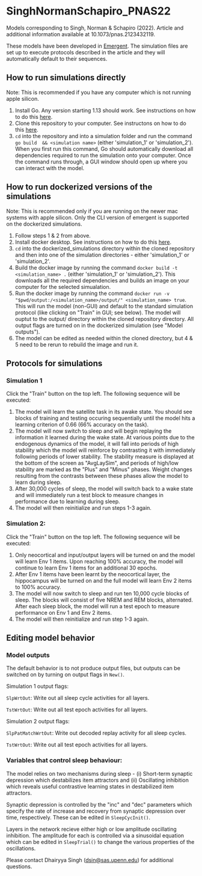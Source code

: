 
# SinghNormanSchapiro_PNAS22
Models corresponding to Singh, Norman &amp; Schapiro (2022). Article and additional information available at 10.1073/pnas.2123432119.

These models have been developed in [Emergent](www.github.com/emer/emergent). The simulation files are set up to execute protocols described in the article and they will automatically default to their sequences.

## How to run simulations directly
Note: This is recommended if you have any computer which is not running apple silicon.
1. Install Go. Any version starting 1.13 should work. See instructions on how to do this [here](https://go.dev/dl/).
2. Clone this repository to your computer. See instructons on how to do this [here](https://docs.github.com/en/free-pro-team@latest/github/creating-cloning-and-archiving-repositories/cloning-a-repository).  
3. ```cd``` into the repository and into a simulation folder and run the command ```go build  && <simulation name>``` (either 'simulation_1' or 'simulation_2'). 
When you first run this command, Go should automatically download all dependencies required to run the simulation onto your computer. 
Once the command runs through, a GUI window should open up where you can interact with the model.

## How to run dockerized versions of the simulations
Note: This is recommended only if you are running on the newer mac systems with apple silicon. Only the CLI version of emergent is supported on the dockerized simulations.
1. Follow steps 1 & 2 from above.
2. Install docker desktop. See instructions on how to do this [here](https://www.docker.com/get-started/).
3. ```cd``` into the dockerized_simulations directory within the cloned repository and then into one of the simulation directories - either 'simulation_1' or 'simulation_2'.
4. Build the docker image by running the command ```docker build -t <simulation_name> .``` (either 'simulation_1' or 'simulation_2'). This downloads all the required dependencies and builds an image on your computer for the selected simualation.
5. Run the docker image by running the command ```docker run -v "$pwd/output:/<simulation_name>/output/" <simulation_name> true```. This will run the model (non-GUI) and default to the standard simulation protocol (like clicking on "Train" in GUI; see below).
The model will ouptut to the output/ directory within the cloned repository directory. All output flags are turned on in the dockerized simulation (see "Model outputs").
6. The model can be edited as needed within the cloned directory, but 4 & 5 need to be rerun to rebuild the image and run it.

## Protocols for simulations

### Simulation 1
Click the "Train" button on the top left. The following sequence will be executed:
 1. The model will learn the satellite task in its awake state. You should see blocks of training and testing occuring sequentially until the model hits a learning criterion of 0.66 (66% accuracy on the task). 
 2.  The model will now switch to sleep and will begin replaying the information it learned during the wake state. At various points due to the endogenous dynamics of the model, it will fall into periods of high stability which the model will reinforce by contrasting it with immediately following periods of lower stability. The stability measure is displayed at the bottom of the screen as "AvgLaySim", and periods of high/low stability are marked as the "Plus" and "Minus" phases. Weight changes  resulting from the contrasts between these phases allow the model to learn during sleep.
 3. After 30,000 cycles of sleep, the model will switch back to a wake state and will immediately run a test block to measure changes in performance due to learning during sleep.
 4. The model will then reinitialize and run steps 1-3 again.
  
### Simulation 2:
Click the "Train" button on the top left. The following sequence will be executed:
1. Only neocortical and input/output layers will be turned on and the model will learn Env 1 items. Upon reaching 100% accuracy, the model will continue to learn Env 1 items for an additional 30 epochs.
2. After Env 1 items have been learnt by the neocortical layer, the hippocampus will be turned on and the full model will learn Env 2 items to 100% accuracy.
3. The model will now switch to sleep and run ten 10,000 cycle blocks of sleep. The blocks will consist of five NREM and REM blocks, alternated. After each sleep block, the model will run a test epoch to measure performance on Env 1 and Env 2 items.
4. The model will then reinitialize and run step 1-3 again.

## Editing model behavior
### Model outputs
The default behavior is to not produce output files, but outputs can be switched on by turning on output flags in `New()`.

Simulation 1 output flags:

`SlpWrtOut`: Write out all sleep cycle activities for all layers.

`TstWrtOut`: Write out all test epoch activities for all layers.

Simulation 2 output flags:

`SlpPatMatchWrtOut`: Write out decoded replay activity for all sleep cycles.

`TstWrtOut`: Write out all test epoch activities for all layers.

### Variables that control sleep behaviour:
The model relies on two mechanisms during sleep - (i) Short-term synaptic depression which destabilizes item attractors and (ii) Oscillating inhibition which reveals useful contrastive learning states in destabilized item attractors.

Synaptic depression is controlled by the "inc" and "dec" parameters which specify the rate of increase and recovery from synaptic depression over time, respectively. These can be edited in `SleepCycInit()`.

Layers in the network recieve either high or low amplitude oscillating inhibition. The amplitude for each is controlled via a sinusoidal equation which can be edited in `SleepTrial()` to change the various properties of the oscillations.


Please contact Dhairyya Singh (dsin@sas.upenn.edu) for additional questions.
